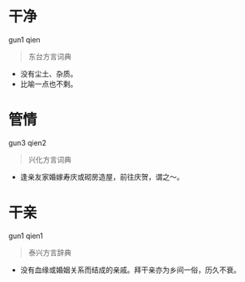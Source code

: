 # 干净
gun1 qien
> 东台方言词典
- 没有尘土、杂质。
- 比喻一点也不剩。

# 管情
gun3 qien2
> 兴化方言词典
- 逢亲友家婚嫁寿庆或砌房造屋，前往庆贺，谓之～。

# 干亲
gun1 qien1
> 泰兴方言辞典
- 没有血缘或婚姻关系而结成的亲戚。拜干亲亦为乡间一俗，历久不衰。
